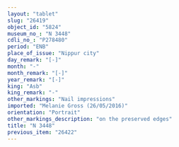 ```yaml
---
layout: "tablet"
slug: "26419"
object_id: "5824"
museum_no_: "N 3448"
cdli_no_: "P278480"
period: "ENB"
place_of_issue: "Nippur city"
day_remark: "[-]"
month: "-"
month_remark: "[-]"
year_remark: "[-]"
king: "Asb"
king_remark: "-"
other_markings: "Nail impressions"
imported: "Melanie Gross (26/05/2016)"
orientation: "Portrait"
other_markings_description: "on the preserved edges"
title: "N 3448"
previous_item: "26422"
---
```

